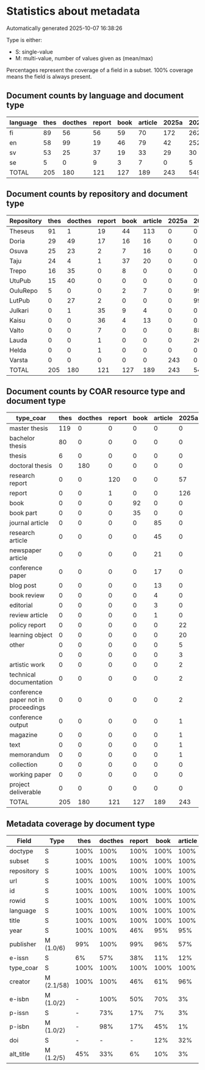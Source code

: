 # Statistics about metadata

Automatically generated 2025-10-07 16:38:26

Type is either:
 * S: single-value
 * M: multi-value, number of values given as (mean/max)

Percentages represent the coverage of a field in a subset. 100% coverage means the field is always present.

## Document counts by language and document type

| language   |   thes |   docthes |   report |   book |   article |   2025a |   2025b |   TOTAL |
|------------|--------|-----------|----------|--------|-----------|---------|---------|---------|
| fi         |     89 |        56 |       56 |     59 |        70 |     172 |     262 |     764 |
| en         |     58 |        99 |       19 |     46 |        79 |      42 |     252 |     595 |
| sv         |     53 |        25 |       37 |     19 |        33 |      29 |      30 |     226 |
| se         |      5 |         0 |        9 |      3 |         7 |       0 |       5 |      29 |
| TOTAL      |    205 |       180 |      121 |    127 |       189 |     243 |     549 |    1614 |

## Document counts by repository and document type

| Repository   |   thes |   docthes |   report |   book |   article |   2025a |   2025b |   TOTAL |
|--------------|--------|-----------|----------|--------|-----------|---------|---------|---------|
| Theseus      |     91 |         1 |       19 |     44 |       113 |       0 |       0 |     268 |
| Doria        |     29 |        49 |       17 |     16 |        16 |       0 |       0 |     127 |
| Osuva        |     25 |        23 |        2 |      7 |        16 |       0 |       0 |      73 |
| Taju         |     24 |         4 |        1 |     37 |        20 |       0 |       0 |      86 |
| Trepo        |     16 |        35 |        0 |      8 |         0 |       0 |       0 |      59 |
| UtuPub       |     15 |        40 |        0 |      0 |         0 |       0 |       0 |      55 |
| OuluRepo     |      5 |         0 |        0 |      2 |         7 |       0 |      99 |     113 |
| LutPub       |      0 |        27 |        2 |      0 |         0 |       0 |      99 |     128 |
| Julkari      |      0 |         1 |       35 |      9 |         4 |       0 |       0 |      49 |
| Kaisu        |      0 |         0 |       36 |      4 |        13 |       0 |       0 |      53 |
| Valto        |      0 |         0 |        7 |      0 |         0 |       0 |      88 |      95 |
| Lauda        |      0 |         0 |        1 |      0 |         0 |       0 |     263 |     264 |
| Helda        |      0 |         0 |        1 |      0 |         0 |       0 |       0 |       1 |
| Varsta       |      0 |         0 |        0 |      0 |         0 |     243 |       0 |     243 |
| TOTAL        |    205 |       180 |      121 |    127 |       189 |     243 |     549 |    1614 |

## Document counts by COAR resource type and document type

| type_coar                           |   thes |   docthes |   report |   book |   article |   2025a |   2025b |   TOTAL |
|-------------------------------------|--------|-----------|----------|--------|-----------|---------|---------|---------|
| master thesis                       |    119 |         0 |        0 |      0 |         0 |       0 |      42 |     161 |
| bachelor thesis                     |     80 |         0 |        0 |      0 |         0 |       0 |      43 |     123 |
| thesis                              |      6 |         0 |        0 |      0 |         0 |       0 |       2 |       8 |
| doctoral thesis                     |      0 |       180 |        0 |      0 |         0 |       0 |       0 |     180 |
| research report                     |      0 |         0 |      120 |      0 |         0 |      57 |      78 |     255 |
| report                              |      0 |         0 |        1 |      0 |         0 |     126 |      62 |     189 |
| book                                |      0 |         0 |        0 |     92 |         0 |       0 |      14 |     106 |
| book part                           |      0 |         0 |        0 |     35 |         0 |       0 |     214 |     249 |
| journal article                     |      0 |         0 |        0 |      0 |        85 |       0 |       0 |      85 |
| research article                    |      0 |         0 |        0 |      0 |        45 |       0 |       1 |      46 |
| newspaper article                   |      0 |         0 |        0 |      0 |        21 |       0 |       0 |      21 |
| conference paper                    |      0 |         0 |        0 |      0 |        17 |       0 |      16 |      33 |
| blog post                           |      0 |         0 |        0 |      0 |        13 |       0 |       0 |      13 |
| book review                         |      0 |         0 |        0 |      0 |         4 |       0 |       0 |       4 |
| editorial                           |      0 |         0 |        0 |      0 |         3 |       0 |       0 |       3 |
| review article                      |      0 |         0 |        0 |      0 |         1 |       0 |       0 |       1 |
| policy report                       |      0 |         0 |        0 |      0 |         0 |      22 |      35 |      57 |
| learning object                     |      0 |         0 |        0 |      0 |         0 |      20 |      14 |      34 |
| other                               |      0 |         0 |        0 |      0 |         0 |       5 |       0 |       5 |
|                                     |      0 |         0 |        0 |      0 |         0 |       3 |       2 |       5 |
| artistic work                       |      0 |         0 |        0 |      0 |         0 |       2 |       2 |       4 |
| technical documentation             |      0 |         0 |        0 |      0 |         0 |       2 |       0 |       2 |
| conference paper not in proceedings |      0 |         0 |        0 |      0 |         0 |       2 |       0 |       2 |
| conference output                   |      0 |         0 |        0 |      0 |         0 |       1 |       3 |       4 |
| magazine                            |      0 |         0 |        0 |      0 |         0 |       1 |       0 |       1 |
| text                                |      0 |         0 |        0 |      0 |         0 |       1 |       0 |       1 |
| memorandum                          |      0 |         0 |        0 |      0 |         0 |       1 |       1 |       2 |
| collection                          |      0 |         0 |        0 |      0 |         0 |       0 |      16 |      16 |
| working paper                       |      0 |         0 |        0 |      0 |         0 |       0 |       3 |       3 |
| project deliverable                 |      0 |         0 |        0 |      0 |         0 |       0 |       1 |       1 |
| TOTAL                               |    205 |       180 |      121 |    127 |       189 |     243 |     549 |    1614 |

## Metadata coverage by document type

| Field      | Type       | thes   | docthes   | report   | book   | article   | 2025a   | 2025b   |
|------------|------------|--------|-----------|----------|--------|-----------|---------|---------|
| doctype    | S          | 100%   | 100%      | 100%     | 100%   | 100%      | 100%    | 100%    |
| subset     | S          | 100%   | 100%      | 100%     | 100%   | 100%      | 100%    | 100%    |
| repository | S          | 100%   | 100%      | 100%     | 100%   | 100%      | 100%    | 100%    |
| url        | S          | 100%   | 100%      | 100%     | 100%   | 100%      | 100%    | 100%    |
| id         | S          | 100%   | 100%      | 100%     | 100%   | 100%      | 100%    | 100%    |
| rowid      | S          | 100%   | 100%      | 100%     | 100%   | 100%      | 100%    | 100%    |
| language   | S          | 100%   | 100%      | 100%     | 100%   | 100%      | 100%    | 100%    |
| title      | S          | 100%   | 100%      | 100%     | 100%   | 100%      | 100%    | 100%    |
| year       | S          | 100%   | 100%      | 46%      | 95%    | 95%       | 80%     | 57%     |
| publisher  | M (1.0/6)  | 99%    | 100%      | 99%      | 96%    | 57%       | 90%     | 60%     |
| e-issn     | S          | 6%     | 57%       | 38%      | 11%    | 12%       | 22%     | 23%     |
| type_coar  | S          | 100%   | 100%      | 100%     | 100%   | 100%      | 99%     | 100%    |
| creator    | M (2.1/58) | 100%   | 100%      | 46%      | 61%    | 96%       | 83%     | 92%     |
| e-isbn     | M (1.0/2)  | -      | 100%      | 50%      | 70%    | 3%        | 84%     | 35%     |
| p-issn     | S          | -      | 73%       | 17%      | 7%     | 3%        | 2%      | 6%      |
| p-isbn     | M (1.0/2)  | -      | 98%       | 17%      | 45%    | 1%        | 21%     | 9%      |
| doi        | S          | -      | -         | -        | 12%    | 32%       | 0%      | 5%      |
| alt_title  | M (1.2/5)  | 45%    | 33%       | 6%       | 10%    | 3%        | 3%      | 12%     |

